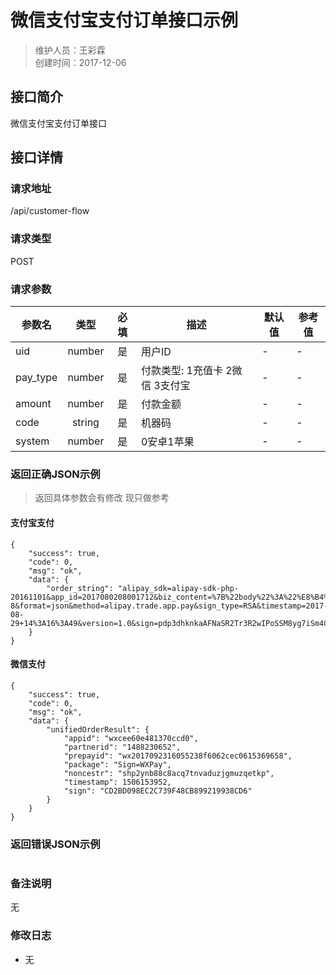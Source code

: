 # 微信支付宝支付订单接口示例
>维护人员：王彩霖  
>创建时间：2017-12-06

## 接口简介
微信支付宝支付订单接口  

## 接口详情

### 请求地址
/api/customer-flow

### 请求类型
POST

### 请求参数
| 参数名 | 类型 | 必填 | 描述 | 默认值 | 参考值 |
| --- | :---: | :---: | --- | --- | --- |
| uid | number | 是 | 用户ID | - | - |
| pay_type | number | 是 | 付款类型: 1充值卡 2微信 3支付宝 | - | - |
| amount | number | 是 | 付款金额 | - | - |
| code | string | 是 | 机器码 | - | - |
| system | number | 是 | 0安卓1苹果 | - | - |

### 返回正确JSON示例

> 返回具体参数会有修改 现只做参考

#### 支付宝支付
```
{
    "success": true,
    "code": 0,
    "msg": "ok",
    "data": {
        "order_string": "alipay_sdk=alipay-sdk-php-20161101&app_id=2017080208001712&biz_content=%7B%22body%22%3A%22%E8%B4%AD%E4%B9%B0%E5%95%86%E5%93%81%22%2C%22subject%22%3A%22%E5%95%86%E5%93%81%E6%98%8E%E7%BB%86%22%2C%22out_trade_no%22%3A%22201708291416486900%22%2C%22timeout_express%22%3A%2230m%22%2C%22total_amount%22%3A35.99%2C%22product_code%22%3A%22QUICK_MSECURITY_PAY%22%7D&charset=UTF-8&format=json&method=alipay.trade.app.pay&sign_type=RSA&timestamp=2017-08-29+14%3A16%3A49&version=1.0&sign=pdp3dhknkaAFNaSR2Tr3R2wIPoSSM8yg7iSm4CzeUN0rMFKAc9tYlx4n2iHsdUxZP%2BH4CAbrS2IW68Z%2F1J9n2DssaaFpWsAiY9BZNsjO3pAwafoQRGFEEt%2FLVt%2BoqGw%2BDZG7aKSI3Wt8hfPtKODiyJ%2FbvApIDutEXW6UAP7yo98%3D"
    }
}
```

#### 微信支付
```
{
    "success": true,
    "code": 0,
    "msg": "ok",
    "data": {
        "unifiedOrderResult": {
            "appid": "wxcee60e481370ccd0",
            "partnerid": "1488230652",
            "prepayid": "wx2017092316055238f6062cec0615369658",
            "package": "Sign=WXPay",
            "noncestr": "shp2ynb88c8acq7tnvaduzjgmuzqetkp",
            "timestamp": 1506153952,
            "sign": "CD2BD098EC2C739F48CB899219938CD6"
        }
    }
}
```
### 返回错误JSON示例
```javascript

```

### 备注说明
无

### 修改日志
- 无
